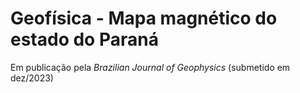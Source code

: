 # Geofísica - Mapa magnético do estado do Paraná
Em publicação pela *Brazilian Journal of Geophysics* (submetido em dez/2023)
